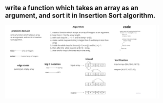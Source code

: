 
## write a function which takes an array as an argument, and sort it in Insertion Sort algorithm.
![Insertion Sort](cc26.PNG)